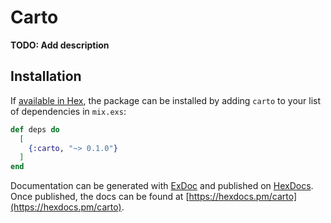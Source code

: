 # Carto

**TODO: Add description**

## Installation

If [available in Hex](https://hex.pm/docs/publish), the package can be installed
by adding `carto` to your list of dependencies in `mix.exs`:

```elixir
def deps do
  [
    {:carto, "~> 0.1.0"}
  ]
end
```

Documentation can be generated with [ExDoc](https://github.com/elixir-lang/ex_doc)
and published on [HexDocs](https://hexdocs.pm). Once published, the docs can
be found at [https://hexdocs.pm/carto](https://hexdocs.pm/carto).

